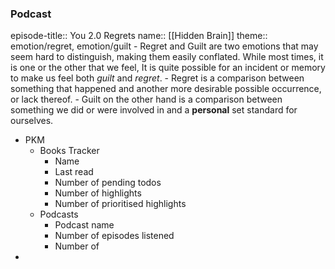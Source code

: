 ### Podcast
episode-title:: You 2.0 Regrets
name:: [[Hidden Brain]]
theme:: emotion/regret, emotion/guilt
	- Regret and Guilt are two emotions that may seem hard to distinguish, making them easily conflated. While most times, it is one or the other that we feel, It is quite possible for an incident or memory to make us feel both *guilt* and *regret*.
	- Regret is a comparison between something that happened and another more desirable possible occurrence, or lack thereof.
	- Guilt on the other hand is a comparison between something we did or were involved in and a **personal** set standard for ourselves.
- PKM
	- Books Tracker
		- Name
		- Last read
		- Number of pending todos
		- Number of highlights
		- Number of prioritised highlights
	- Podcasts
		- Podcast name
		- Number of episodes listened
		- Number of
-